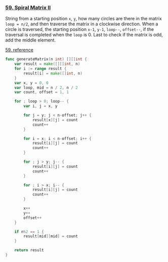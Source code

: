 ### [59. Spiral Matrix II]

String from a starting position `x`, `y`, how many circles are there in the matrix `loop = n/2`,
and then traverse the matrix in a clockwise direction. When a circle is traversed, the starting position `x-1`, `y-1`, `loop--`, `offset--`, 
if the traversal is completed when the `loop` is 0. Last to check if the matrix is odd, add the middle element.

[59. reference]

```go
func generateMatrix(n int) [][]int {
	var result = make([][]int, n)
	for i := range result {
		result[i] = make([]int, n)
	}
	var x, y = 0, 0
	var loop, mid = n / 2, n / 2
	var count, offset = 1, 1

	for ; loop > 0; loop-- {
		var i, j = x, y

		for j = y; j < n-offset; j++ {
			result[x][j] = count
			count++
		}

		for i = x; i < n-offset; i++ {
			result[i][j] = count
			count++
		}

		for ; j > y; j-- {
			result[i][j] = count
			count++
		}

		for ; i > x; i-- {
			result[i][j] = count
			count++
		}

		x++
		y++
		offset++
	}

	if n%2 == 1 {
		result[mid][mid] = count
	}

	return result
}
```

[59. Spiral Matrix II]: https://leetcode.com/problems/spiral-matrix-ii/description/
[59. reference]: https://github.com/youngyangyang04/leetcode-master/blob/master/problems/0059.%E8%9E%BA%E6%97%8B%E7%9F%A9%E9%98%B5II.md